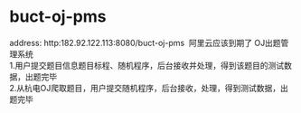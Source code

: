 # buct-oj-pms
address:
  http:182.92.122.113:8080/buct-oj-pms
  阿里云应该到期了
OJ出题管理系统<br>
  1.用户提交题目信息题目标程、随机程序，后台接收并处理，得到该题目的测试数据，出题完毕<br>
  2.从杭电OJ爬取题目，用户提交随机程序，后台接收，处理，得到测试数据，出题完毕
